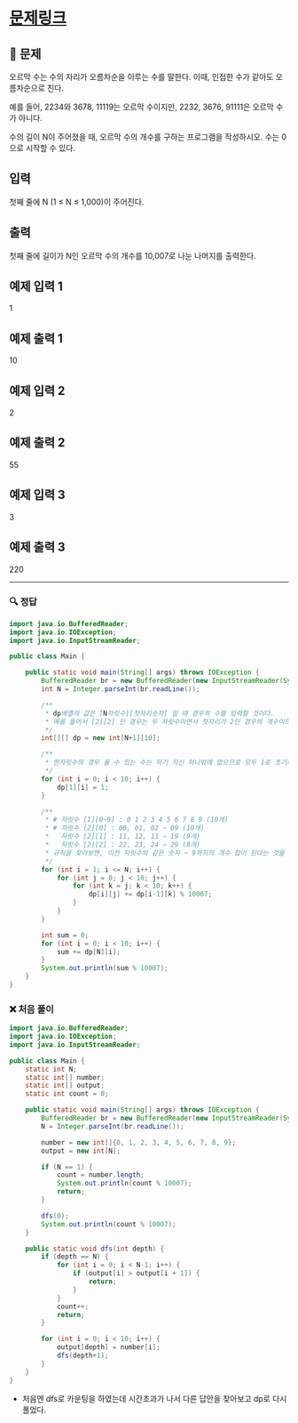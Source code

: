 # [문제링크](https://www.acmicpc.net/problem/11057)

## 📝 문제

오르막 수는 수의 자리가 오름차순을 이루는 수를 말한다. 이때, 인접한 수가 같아도 오름차순으로 친다.

예를 들어, 2234와 3678, 11119는 오르막 수이지만, 2232, 3676, 91111은 오르막 수가 아니다.

수의 길이 N이 주어졌을 때, 오르막 수의 개수를 구하는 프로그램을 작성하시오. 수는 0으로 시작할 수 있다.

## 입력

첫째 줄에 N (1 ≤ N ≤ 1,000)이 주어진다.

## 출력

첫째 줄에 길이가 N인 오르막 수의 개수를 10,007로 나눈 나머지를 출력한다.

## 예제 입력 1 

1

## 예제 출력 1 

10

## 예제 입력 2 

2

## 예제 출력 2 

55

## 예제 입력 3 

3

## 예제 출력 3 

220

---

### 🔍 정답

```java
import java.io.BufferedReader;
import java.io.IOException;
import java.io.InputStreamReader;

public class Main {

    public static void main(String[] args) throws IOException {
        BufferedReader br = new BufferedReader(new InputStreamReader(System.in));
        int N = Integer.parseInt(br.readLine());

        /**
         * dp배열의 값은 [N자릿수][첫자리숫자] 일 때 경우의 수를 입력할 것이다.
         * 예를 들어서 [2][2] 인 경우는 두 자릿수이면서 첫자리가 2인 경우의 개수이므로 22, 23, 24, 25, 26, 27, 28, 29 로 8이 된다.
         */
        int[][] dp = new int[N+1][10];

        /**
         * 한자릿수의 경우 올 수 있는 수는 자기 자신 하나밖에 없으므로 모두 1로 초기화를 해준다!
         */
        for (int i = 0; i < 10; i++) {
            dp[1][i] = 1;
        }

        /**
         * # 자릿수 [1][0~9] : 0 1 2 3 4 5 6 7 8 9 (10개)
         * # 자릿수 [2][0] : 00, 01, 02 ~ 09 (10개)
         *   자릿수 [2][1] : 11, 12, 13 ~ 19 (9개)
         *   자릿수 [2][2] : 22, 23, 24 ~ 29 (8개)
         * 규칙을 찾아보면, 이전 자릿수의 같은 숫자 ~ 9까지의 개수 합이 된다는 것을 알 수 있다! ([2][3]은 [1][3~9] 까지의 합)
         */
        for (int i = 1; i <= N; i++) {
            for (int j = 0; j < 10; j++) {
                for (int k = j; k < 10; k++) {
                    dp[i][j] += dp[i-1][k] % 10007;
                }
            }
        }

        int sum = 0;
        for (int i = 0; i < 10; i++) {
            sum += dp[N][i];
        }
        System.out.println(sum % 10007);
    }
}
```



### ❌ 처음 풀이

```java
import java.io.BufferedReader;
import java.io.IOException;
import java.io.InputStreamReader;

public class Main {
    static int N;
    static int[] number;
    static int[] output;
    static int count = 0;

    public static void main(String[] args) throws IOException {
        BufferedReader br = new BufferedReader(new InputStreamReader(System.in));
        N = Integer.parseInt(br.readLine());

        number = new int[]{0, 1, 2, 3, 4, 5, 6, 7, 8, 9};
        output = new int[N];

        if (N == 1) {
            count = number.length;
            System.out.println(count % 10007);
            return;
        }

        dfs(0);
        System.out.println(count % 10007);
    }

    public static void dfs(int depth) {
        if (depth == N) {
            for (int i = 0; i < N-1; i++) {
                if (output[i] > output[i + 1]) {
                    return;
                }
            }
            count++;
            return;
        }

        for (int i = 0; i < 10; i++) {
            output[depth] = number[i];
            dfs(depth+1);
        }
    }
}
```
- 처음엔 dfs로 카운팅을 하였는데 시간초과가 나서 다른 답안을 찾아보고 dp로 다시 풀었다.